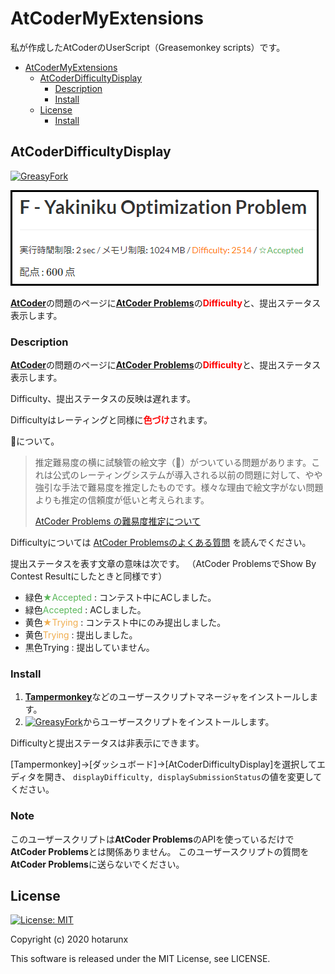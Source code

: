 # AtCoderMyExtensions

私が作成したAtCoderのUserScript（Greasemonkey scripts）です。

*   [AtCoderMyExtensions](#atcodermyextensions)
    *   [AtCoderDifficultyDisplay](#atcoderdifficultydisplay)
        *   [Description](#description)
        *   [Install](#install)
    *   [License](#license)
        *   [Install](#install-1)

## AtCoderDifficultyDisplay

[![GreasyFork](https://img.shields.io/badge/GreasyFork-install-orange)](https://greasyfork.org/ja/scripts/397185-atcoderdifficultydisplay)

![AtCoderDifficultyDisplay](AtCoderDifficultyDisplay.png)

[**AtCoder**](https://atcoder.jp/)の問題のページに[**AtCoder Problems**](https://kenkoooo.com/atcoder/)の<span style="color: red; ">**Difficulty**</span>と、提出ステータス表示します。

### Description

[**AtCoder**](https://atcoder.jp/)の問題のページに[**AtCoder Problems**](https://kenkoooo.com/atcoder/)の<span style="color: red; ">**Difficulty**</span>と、提出ステータス表示します。

Difficulty、提出ステータスの反映は遅れます。

Difficultyはレーティングと同様に<span style="color: red; ">**色づけ**</span>されます。

🧪について。

> 推定難易度の横に試験管の絵文字（🧪）がついている問題があります。これは公式のレーティングシステムが導入される以前の問題に対して、やや強引な手法で難易度を推定したものです。様々な理由で絵文字がない問題よりも推定の信頼度が低いと考えられます。
>
> [AtCoder Problems の難易度推定について](http://pepsin-amylase.hatenablog.com/entry/atcoder-problems-difficulty)

Difficultyについては
[AtCoder Problemsのよくある質問](https://github.com/kenkoooo/AtCoderProblems/blob/master/doc/faq_ja.md)
を読んでください。

提出ステータスを表す文章の意味は次です。
（AtCoder ProblemsでShow By Contest Resultにしたときと同様です）

*   緑色<span style='color: #5CB85C;'>★Accepted</span> : コンテスト中にACしました。
*   緑色<span style='color: #5CB85C;'>Accepted</span> : ACしました。
*   黄色<span style='color: #F0AD4E;'>★Trying</span> : コンテスト中にのみ提出しました。
*   黄色<span style='color: #F0AD4E;'>Trying</span> : 提出しました。
*   黒色Trying : 提出していません。

### Install

1.  [**Tampermonkey**](https://chrome.google.com/webstore/detail/tampermonkey/dhdgffkkebhmkfjojejmpbldmpobfkfo?hl=ja)などのユーザースクリプトマネージャをインストールします。
2.  [![GreasyFork](https://img.shields.io/badge/GreasyFork-install-orange)](https://greasyfork.org/ja/scripts/397185-atcoderdifficultydisplay)からユーザースクリプトをインストールします。

Difficultyと提出ステータスは非表示にできます。

[Tampermonkey]→[ダッシュボード]→[AtCoderDifficultyDisplay]を選択してエディタを開き、
`displayDifficulty, displaySubmissionStatus`の値を変更してください。

### Note

このユーザースクリプトは**AtCoder Problems**のAPIを使っているだけで**AtCoder Problems**とは関係ありません。
このユーザースクリプトの質問を**AtCoder Problems**に送らないでください。

## License

[![License: MIT](https://img.shields.io/badge/License-MIT-blue.svg)](https://opensource.org/licenses/MIT)

Copyright (c) 2020 hotarunx

This software is released under the MIT License, see LICENSE.
